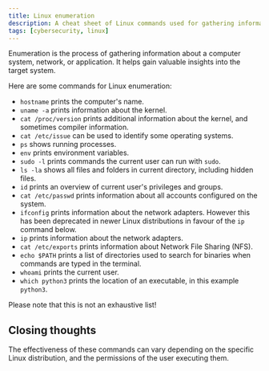 ```yaml
---
title: Linux enumeration
description: A cheat sheet of Linux commands used for gathering information about a system, its processes, user privileges, and network configuration.
tags: [cybersecurity, linux]
---
```


Enumeration is the process of gathering information about a computer system, network, or application. It helps gain valuable insights into the target system.

Here are some commands for Linux enumeration:

- `hostname` prints the computer's name.
- `uname -a` prints information about the kernel.
- `cat /proc/version` prints additional information about the kernel, and sometimes compiler information.
- `cat /etc/issue` can be used to identify some operating systems.
- `ps` shows running processes.
- `env` prints environment variables.
- `sudo -l` prints commands the current user can run with `sudo`.
- `ls -la` shows all files and folders in current directory, including hidden files.
- `id` prints an overview of current user's privileges and groups.
- `cat /etc/passwd` prints information about all accounts configured on the system.
- `ifconfig` prints information about the network adapters. However this has been deprecated in newer Linux distributions in favour of the `ip` command below.
- `ip` prints information about the network adapters.
- `cat /etc/exports` prints information about Network File Sharing (NFS).
- `echo $PATH` prints a list of directories used to search for binaries when commands are typed in the terminal.
- `whoami` prints the current user.
- `which python3` prints the location of an executable, in this example `python3`.

Please note that this is not an exhaustive list!

## Closing thoughts

The effectiveness of these commands can vary depending on the specific Linux distribution, and the permissions of the user executing them.
